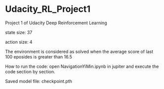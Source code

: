 # Udacity_RL_Project1
Project 1 of Udacity Deep Reinforcement Learning

state size: 37

action size: 4

The environment is considered as solved when the average score of last 100 eposides is greater than 16.5

How to run the code: open NavigationYiMin.ipynb in jupiter and execute the code section by section.

Saved model file: checkpoint.pth
